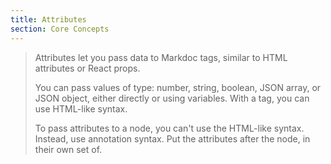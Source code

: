 ```yaml
---
title: Attributes
section: Core Concepts
---
```


> Attributes let you pass data to Markdoc tags, similar to HTML attributes or React props.
>
> You can pass values of type: number, string, boolean, JSON array, or JSON object, either directly or using variables. With a tag, you can use HTML-like syntax.
>
> To pass attributes to a node, you can't use the HTML-like syntax. Instead, use annotation syntax. Put the attributes after the node, in their own set of.

